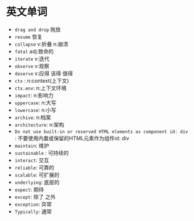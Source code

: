# 英文单词
- `drag and drop` 拖放
- `resume` 恢复
- `collapse` v:折叠 n:崩溃
- `fatal` adj:致命的
- `iterate` v:迭代
- `observe` v:观察
- `deserve` v:应得 该得 值得
- `ctx` : n:context(上下文)
- `ctx.env`: n:上下文环境
- `impact`: n:影响力
- `uppercase`: n:大写
- `lowercase`: n:小写
- `archive`: n:档案
- `architecture`: n:架构
- `Do not use built-in or reserved HTML elements as component id: div `: 不要使用内置或保留的HTML元素作为组件id: div
- `maintain`: 维护
- `sustainable` : 可持续的
- `interact`: 交互
- `reliable`: 可靠的
- `scalable`: 可扩展的
- `underlying`: 底层的
- `expect`: 期待
- `except`: 除了 之外
- `exception`: 异常
- `Typically`: 通常